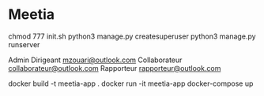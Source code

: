 # Meetia

chmod 777 init.sh
python3 manage.py createsuperuser
python3 manage.py runserver

Admin Dirigeant
mzouari@outlook.com
Collaborateur
collaborateur@outlook.com
Rapporteur
rapporteur@outlook.com

docker build -t meetia-app .
docker run -it meetia-app
docker-compose up